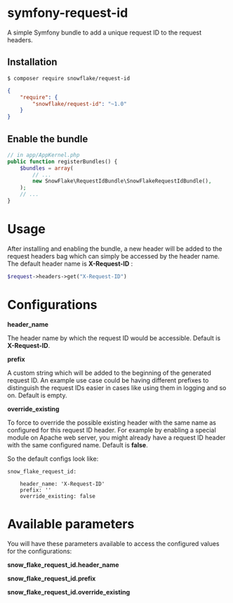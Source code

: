 # symfony-request-id

A simple Symfony bundle to add a unique request ID to the request headers.



## Installation

```
$ composer require snowflake/request-id
```

```json
{
    "require": {
        "snowflake/request-id": "~1.0"
    }
}
```



## Enable the bundle

```php
// in app/AppKernel.php
public function registerBundles() {
	$bundles = array(
		// ...
		new SnowFlake\RequestIdBundle\SnowFlakeRequestIdBundle(),
	);
	// ...
}
```



# Usage

After installing and enabling the bundle, a new header will be added to the request headers bag which can simply be accessed by the header name. The default header name is **X-Request-ID** :

```php
$request->headers->get("X-Request-ID")
```



# Configurations



**header_name** 

The header name by which the request ID would be accessible. Default is **X-Request-ID**.



**prefix** 

A custom string which will be added to the beginning of the generated request ID. An example use case could be having different prefixes to distinguish the request IDs easier in cases like using them in logging and so on. Default is empty.



**override_existing**

To force to override the possible existing header with the same name as configured for this request ID header. For example by enabling a special module on Apache web server, you might already have a request ID header with the same configured name. Default is **false**.


So the default configs look like:

    snow_flake_request_id:

        header_name: 'X-Request-ID'
        prefix: ''
        override_existing: false


# Available parameters

You will have these parameters available to access the configured values for the configurations:

**snow_flake_request_id.header_name**


**snow_flake_request_id.prefix**


**snow_flake_request_id.override_existing**